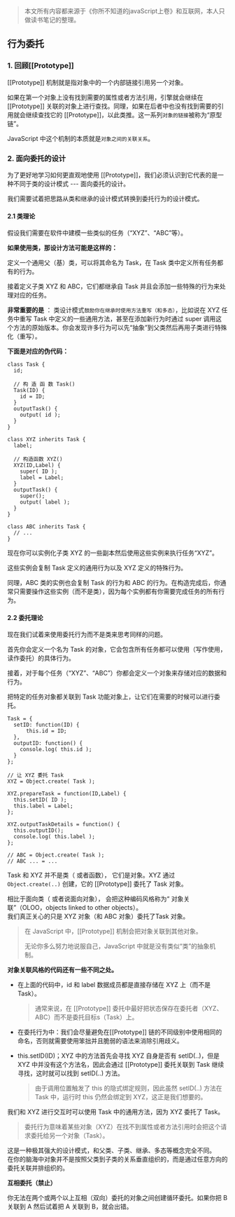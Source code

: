 
> 本文所有内容都来源于《你所不知道的javaScript上卷》和互联网，本人只做读书笔记的整理。

## 行为委托

### 1. 回顾[[Prototype]]

[[Prototype]] 机制就是指对象中的一个内部链接引用另一个对象。

如果在第一个对象上没有找到需要的属性或者方法引用，引擎就会继续在 [[Prototype]] 关联的对象上进行查找。同理，如果在后者中也没有找到需要的引用就会继续查找它的 [[Prototype]]，以此类推。这一系列`对象的链接`被称为“原型链”。

JavaScript 中这个机制的本质就是`对象之间的关联关系`。

### 2. 面向委托的设计
为了更好地学习如何更直观地使用 [[Prototype]]，我们必须认识到它代表的是一种不同于类的设计模式 --- 面向委托的设计。

我们需要试着把思路从类和继承的设计模式转换到委托行为的设计模式。

#### 2.1 类理论
假设我们需要在软件中建模一些类似的任务（“XYZ”、“ABC”等）。

**如果使用类，那设计方法可能是这样的：**

定义一个通用父（基）类，可以将其命名为
Task，在 Task 类中定义所有任务都有的行为。

接着定义子类 XYZ 和 ABC，它们都继承自
Task 并且会添加一些特殊的行为来处理对应的任务。

**非常重要的是** ： 类设计模式`鼓励你在继承时使用方法重写（和多态）`，比如说在 XYZ 任务中重写 Task 中定义的一些通用方法，甚至在添加新行为时通过 super 调用这个方法的原始版本。你会发现许多行为可以先“抽象”到父类然后再用子类进行特殊化（重写）。

**下面是对应的伪代码：**

    class Task {
      id;

      // 构 造 函 数 Task()
      Task(ID) {
        id = ID;
      }
      outputTask() {
        output( id );
      }
    }

    class XYZ inherits Task {
      label;

      // 构造函数 XYZ()
      XYZ(ID,Label) {
        super( ID );
        label = Label;
      }
      outputTask() {
        super();
        output( label );
      }
    }

    class ABC inherits Task {
      // ...
    }

现在你可以实例化子类 XYZ 的一些副本然后使用这些实例来执行任务“XYZ”。  

这些实例会复制 Task 定义的通用行为以及 XYZ 定义的特殊行为。  

同理，ABC 类的实例也会复制 Task 的行为和 ABC 的行为。在构造完成后，你通常只需要操作这些实例（而不是类），因为每个实例都有你需要完成任务的所有行为。

#### 2.2 委托理论
现在我们试着来使用委托行为而不是类来思考同样的问题。

首先你会定义一个名为 Task 的对象，它会包含所有任务都可以使用（写作使用，读作委托）的具体行为。

接着，对于每个任务（“XYZ”、“ABC”）你都会定义一个对象来存储对应的数据和行为。

把特定的任务对象都关联到 Task 功能对象上，让它们在需要的时候可以进行委托。

    Task = {
      setID: function(ID) {
          this.id = ID;
      },
      outputID: function() {
        console.log( this.id );
      }
    };

    // 让 XYZ 委托 Task
    XYZ = Object.create( Task );

    XYZ.prepareTask = function(ID,Label) {
      this.setID( ID );
      this.label = Label;
    };

    XYZ.outputTaskDetails = function() {
      this.outputID();
      console.log( this.label );
    };

    // ABC = Object.create( Task );
    // ABC ... = ...

Task 和 XYZ 并不是类（ 或者函数）， 它们是对象。XYZ 通过 `Object.create(..)` 创建，它的 [[Prototype]] 委托了 Task 对象。

相比于面向类（ 或者说面向对象）， 会把这种编码风格称为“ 对象关联”（OLOO，objects linked  to  other objects）。  
我们真正关心的只是 XYZ 对象（和 ABC 对象）委托了Task 对象。

> 在 JavaScript 中，[[Prototype]] 机制会把对象关联到其他对象。
>
> 无论你多么努力地说服自己，JavaScript 中就是没有类似“类”的抽象机制。

**对象关联风格的代码还有一些不同之处。**
- 在上面的代码中，id 和 label 数据成员都是直接存储在 XYZ 上（而不是 Task）。

    > 通常来说，在 [[Prototype]] 委托中最好把状态保存在委托者（XYZ、ABC）而不是委托目标s（Task）上。

- 在委托行为中：我们会尽量避免在[[Prototype]] 链的不同级别中使用相同的命名，否则就需要使用笨拙并且脆弱的语法来消除引用歧义。

- this.setID(ID)；XYZ 中的方法首先会寻找 XYZ 自身是否有 setID(..)，但是 XYZ 中并没有这个方法名，因此会通过 [[Prototype]] 委托关联到 Task 继续寻找，这时就可以找到 setID(..) 方法。

    > 由于调用位置触发了 this 的隐式绑定规则，因此虽然 setID(..) 方法在 Task 中，运行时 this 仍然会绑定到 XYZ，这正是我们想要的。

我们和 XYZ 进行交互时可以使用 Task 中的通用方法，因为 XYZ 委托了 Task。

> 委托行为意味着某些对象（XYZ）在找不到属性或者方法引用时会把这个请求委托给另一个对象（Task）。


这是一种极其强大的设计模式，和父类、子类、继承、多态等概念完全不同。  
在你的脑海中对象并不是按照父类到子类的关系垂直组织的，而是通过任意方向的委托关联并排组织的。

**互相委托（禁止）**

你无法在两个或两个以上互相（双向）委托的对象之间创建循环委托。如果你把 B 关联到 A 然后试着把 A 关联到 B，就会出错。
